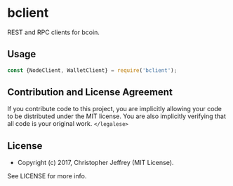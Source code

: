 # bclient

REST and RPC clients for bcoin.

## Usage

``` js
const {NodeClient, WalletClient} = require('bclient');

```

## Contribution and License Agreement

If you contribute code to this project, you are implicitly allowing your code
to be distributed under the MIT license. You are also implicitly verifying that
all code is your original work. `</legalese>`

## License

- Copyright (c) 2017, Christopher Jeffrey (MIT License).

See LICENSE for more info.
